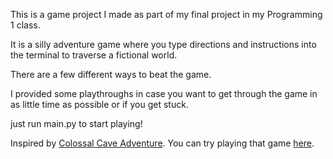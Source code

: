 This is a game project I made as part of my final project in my Programming 1 class.

It is a silly adventure game where you type directions and instructions into the terminal to traverse a fictional world.

There are a few different ways to beat the game.

I provided some playthroughs in case you want to get through 
the game in as little time as possible or if you get stuck.

just run main.py to start playing!

Inspired by [Colossal Cave Adventure](https://en.wikipedia.org/wiki/Colossal_Cave_Adventure). You can try playing that game [here](https://rickadams.org/adventure/advent/).
